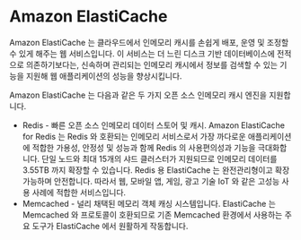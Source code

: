# Amazon ElastiCache

Amazon ElastiCache 는 클라우드에서 인메모리 캐시를 손쉽게 배포, 운영 및 조정할 수 있게 해주는 웹 서비스입니다. 이 서비스는 더 느린 디스크 기반 데이터베이스에 전적으로 의존하기보다는, 신속하며 관리되는 인메모리 캐시에서 정보를 검색할 수 있는 기능을 지원해 웹 애플리케이션의 성능을 향상시킵니다.

Amazon ElastiCache 는 다음과 같은 두 가지 오픈 소스 인메모리 캐시 엔진을 지원합니다.

- Redis - 빠른 오픈 소스 인메모리 데이터 스토어 및 캐시. Amazon ElastiCache for Redis 는 Redis 와 호환되는 인메모리 서비스로서 가장 까다로운 애플리케이션에 적합한 가용성, 안정성 및 성능과 함께 Redis 의 사용편의성과 기능을 극대화합니다. 단일 노드와 최대 15개의 샤드 클러스터가 지원되므로 인메모리 데이터를 3.55TB 까지 확장할 수 있습니다. Redis 용 ElastiCache 는 완전관리형이고 확장 가능하며 안전합니다. 따라서 웹, 모바일 앱, 게임, 광고 기술 IoT 와 같은 고성능 사용 사례에 적합한 서비스입니다.
- Memcached - 널리 채택된 메모리 객체 캐싱 시스템입니다. ElastiCache 는 Memcached 와 프로토콜이 호환되므로 기존 Memcached 환경에서 사용하는 주요 도구가 ElastiCache 에서 원활하게 작동합니다.
